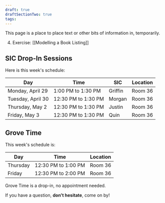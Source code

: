 ```yaml
---
draft: true
draftSectionTwo: true
tags:
---
```

This page is a place to place text or other bits of information in, temporarily.

4. Exercise: [[Modelling a Book Listing]]

## SIC Drop-In Sessions

Here is this week's schedule:

Day|Time|SIC|Location
-|-|-|-
Monday, April 29|1:00 PM to 1:30 PM|Griffin|Room 36
Tuesday, April 30|12:30 PM to 1:30 PM|Morgan|Room 36
Thursday, May 2|12:30 PM to 1:30 PM|Justin|Room 36
Friday, May 3|12:30 PM to 1:30 PM|Quin|Room 36

## Grove Time

This week's schedule is:

Day|Time|Location
-|-|-
Thursday|12:30 PM to 1:00 PM|Room 36
Friday|12:30 PM to 2:00 PM|Room 36

Grove Time is a drop-in, no appointment needed.

If you have a question, **don't hesitate**, come on by!